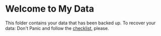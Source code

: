 Welcome to My Data
===================

This folder contains your data that has been backed up. To recover your data: Don't Panic and follow the [checklist](../README.md), please.
